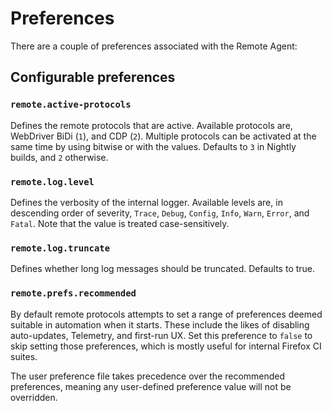 Preferences
===========

There are a couple of preferences associated with the Remote Agent:


Configurable preferences
------------------------

### `remote.active-protocols`

Defines the remote protocols that are active. Available protocols are,
WebDriver BiDi (`1`), and CDP (`2`). Multiple protocols can be activated
at the same time by using bitwise or with the values. Defaults to `3`
in Nightly builds, and `2` otherwise.

### `remote.log.level`

Defines the verbosity of the internal logger.  Available levels
are, in descending order of severity, `Trace`, `Debug`, `Config`,
`Info`, `Warn`, `Error`, and `Fatal`.  Note that the value is
treated case-sensitively.

### `remote.log.truncate`

Defines whether long log messages should be truncated. Defaults to true.

### `remote.prefs.recommended`

By default remote protocols attempts to set a range of preferences deemed
suitable in automation when it starts.  These include the likes of
disabling auto-updates, Telemetry, and first-run UX. Set this preference to
`false` to skip setting those preferences, which is mostly useful for internal
Firefox CI suites.

The user preference file takes precedence over the recommended
preferences, meaning any user-defined preference value will not be
overridden.
